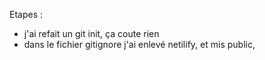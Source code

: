 Etapes :
- j'ai refait un git init, ça coute rien
- dans le fichier gitignore j'ai enlevé netilify, et mis public, 